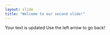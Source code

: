 ```yaml
---
layout: slide
title: "Welcome to our second slide!"
---
```

Your text is updated
Use the left arrow to go back!